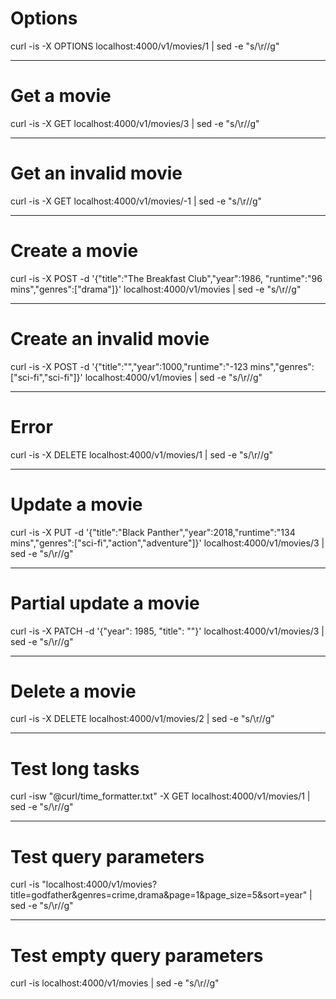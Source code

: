 # Options

curl -is -X OPTIONS localhost:4000/v1/movies/1 | sed -e "s/\r//g"

---

# Get a movie

curl -is -X GET localhost:4000/v1/movies/3 | sed -e "s/\r//g"

---

# Get an invalid movie

curl -is -X GET localhost:4000/v1/movies/-1 | sed -e "s/\r//g"

---

# Create a movie

curl -is -X POST -d '{"title":"The Breakfast Club","year":1986, "runtime":"96 mins","genres":["drama"]}' localhost:4000/v1/movies | sed -e "s/\r//g"

---

# Create an invalid movie

curl -is -X POST -d '{"title":"","year":1000,"runtime":"-123 mins","genres":["sci-fi","sci-fi"]}' localhost:4000/v1/movies | sed -e "s/\r//g"

---

# Error

curl -is -X DELETE localhost:4000/v1/movies/1 | sed -e "s/\r//g"

---

# Update a movie

curl -is -X PUT -d '{"title":"Black Panther","year":2018,"runtime":"134 mins","genres":["sci-fi","action","adventure"]}' localhost:4000/v1/movies/3 | sed -e "s/\r//g"

---

# Partial update a movie

curl -is -X PATCH -d '{"year": 1985, "title": ""}' localhost:4000/v1/movies/3 | sed -e "s/\r//g"

---

# Delete a movie

curl -is -X DELETE localhost:4000/v1/movies/2 | sed -e "s/\r//g"

---

# Test long tasks

curl -isw "@curl/time_formatter.txt" -X GET localhost:4000/v1/movies/1 | sed -e "s/\r//g"

---

# Test query parameters

curl -is "localhost:4000/v1/movies?title=godfather&genres=crime,drama&page=1&page_size=5&sort=year" | sed -e "s/\r//g"

---

# Test empty query parameters

curl -is localhost:4000/v1/movies | sed -e "s/\r//g"
